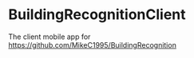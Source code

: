 # BuildingRecognitionClient
The client mobile app for https://github.com/MikeC1995/BuildingRecognition
